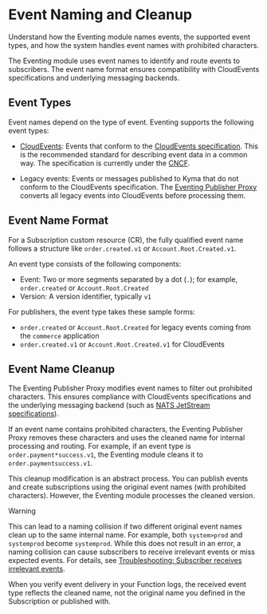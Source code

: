 # Event Naming and Cleanup

Understand how the Eventing module names events, the supported event types, and how the system handles event names with prohibited characters.

The Eventing module uses event names to identify and route events to subscribers. The event name format ensures compatibility with CloudEvents specifications and underlying messaging backends.

## Event Types

Event names depend on the type of event. Eventing supports the following event types:

- [CloudEvents](https://cloudevents.io/): Events that conform to the [CloudEvents specification](https://cloudevents.io/). This is the recommended standard for describing event data in a common way. The specification is currently under the [CNCF](https://www.cncf.io/).

- Legacy events: Events or messages published to Kyma that do not conform to the CloudEvents specification. The [Eventing Publisher Proxy](README.md#eventing-publisher-proxy) converts all legacy events into CloudEvents before processing them.

## Event Name Format

For a Subscription custom resource (CR), the fully qualified event name follows a structure like `order.created.v1` or `Account.Root.Created.v1`.

An event type consists of the following components:

- Event: Two or more segments separated by a dot (`.`); for example, `order.created` or `Account.Root.Created`
- Version: A version identifier, typically `v1`

For publishers, the event type takes these sample forms:

- `order.created` or `Account.Root.Created` for legacy events coming from the `commerce` application
- `order.created.v1` or `Account.Root.Created.v1` for CloudEvents

## Event Name Cleanup

The Eventing Publisher Proxy modifies event names to filter out prohibited characters. This ensures compliance with CloudEvents specifications and the underlying messaging backend (such as [NATS JetStream specifications](https://docs.nats.io/running-a-nats-service/nats_admin/jetstream_admin/naming)).

If an event name contains prohibited characters, the Eventing Publisher Proxy removes these characters and uses the cleaned name for internal processing and routing. For example, if an event type is `order.payment*success.v1`, the Eventing module cleans it to `order.paymentsuccess.v1`.

This cleanup modification is an abstract process. You can publish events and create subscriptions using the original event names (with prohibited characters). However, the Eventing module processes the cleaned version. 

> [!WARNING]
> This can lead to a naming collision if two different original event names clean up to the same internal name. For example, both `system>prod` and `systemprod` become `systemprod`. While this does not result in an error, a naming collision can cause subscribers to receive irrelevant events or miss expected events. For details, see [Troubleshooting: Subscriber receives irrelevant events](./troubleshooting/evnt-03-type-collision.md).

When you verify event delivery in your Function logs, the received event type reflects the cleaned name, not the original name you defined in the Subscription or published with.